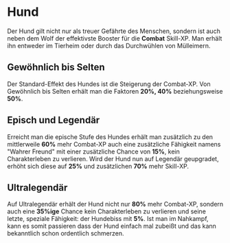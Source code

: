 # Hund

Der Hund gilt nicht nur als treuer Gefährte des Menschen, sondern ist auch neben dem Wolf der effektivste Booster für die **Combat** Skill-XP. Man erhält ihn entweder im Tierheim oder durch das Durchwühlen von Mülleimern.

## Gewöhnlich bis Selten

Der Standard-Effekt des Hundes ist die Steigerung der Combat-XP. Von Gewöhnlich bis Selten erhält man die Faktoren **20%, 40%** beziehungsweise **50%**.

## Episch und Legendär

Erreicht man die epische Stufe des Hundes erhält man zusätzlich zu den mittlerweile **60%** mehr Combat-XP auch eine zusätzliche Fähigkeit namens "Wahrer Freund" mit einer zusätzliche Chance von **15%**, kein Charakterleben zu verlieren. Wird der Hund nun auf Legendär geupgradet, erhöht sich diese auf **25%** und zusätzlichen **70%** mehr Skill-XP.

## Ultralegendär

Auf Ultralegendär erhält der Hund nicht nur **80%** mehr Combat-XP, sondern auch eine **35%ige** Chance kein Charakterleben zu verlieren und seine letzte, speziale Fähigkeit: der Hundebiss mit **5%**. Ist man im Nahkampf, kann es somit passieren dass der Hund einfach mal zubeißt und das kann bekanntlich schon ordentlich schmerzen.